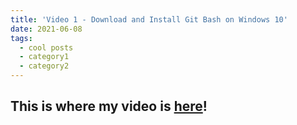 ```yaml
---
title: 'Video 1 - Download and Install Git Bash on Windows 10'
date: 2021-06-08
tags:
  - cool posts
  - category1
  - category2
---
```


This is where my video is [here](https://www.youtube.com/watch?v=_PCTuknhZQs)!
------
